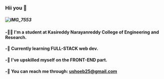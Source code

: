 ### Hii you 👋

##### ![IMG_7553](https://github.com/SD-CODE-OEB/SD-CODE-OEB/assets/120307308/811e8a00-8556-4059-865d-5ce9fbb9c597)

#### -👨‍🎓 I'm a student at Kasireddy Narayanreddy College of Engineering and Research.

#### -🤹 Currently learning FULL-STACK web dev.

#### -💯 I've upskilled myself on the FRONT-END part.

#### -📩 You can reach me through: ushoeb25@gmail.com

